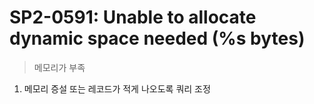 SP2-0591: Unable to allocate dynamic space needed (%s bytes)
===
>메모리가 부족

1. 메모리 증설 또는 레코드가 적게 나오도록 쿼리 조정
